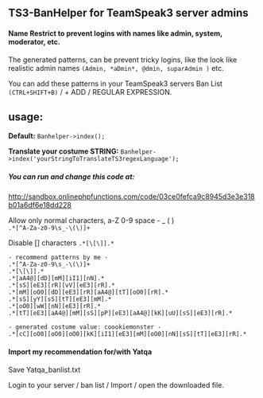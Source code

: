 ## TS3-BanHelper for **TeamSpeak3 server admins**

#### Name Restrict to prevent logins with names like admin, system, moderator, etc.

The generated patterns, can be prevent tricky logins, like the look like realistic admin names
`(Admin, *aDmin*, @dmin, suparAdmin )` etc.

You can add these patterns in your TeamSpeak3 servers Ban List `(CTRL+SHIFT+B)` / + ADD / REGULAR EXPRESSION.

## usage:
**Default:**
` Banhelper->index(); `

**Translate your costume STRING:**
` Banhelper->index('yourStringToTranslateTS3regexLanguage'); `

##### You can run and change this code at:
http://sandbox.onlinephpfunctions.com/code/03ce0fefca9c8945d3e3e318b01a6df6e18dd228


Allow only normal characters, a-Z 0-9 space - _ ( )  
`.*[^A-Za-z0-9\s_-\(\)]+`

Disable [] characters  `.*[\[\]].*`

```
- recommend patterns by me -
.*[^A-Za-z0-9\s_-\(\)]+
.*[\[\]].*
.*[aA4@][dD][mM][iI1][nN].*
.*[sS][eE3][rR][vV][eE3][rR].*
.*[mM][oO0][dD][eE3][rR][aA4@][tT][oO0][rR].*
.*[sS][yY][sS][tT][eE3][mM].*
.*[oO0][wW][nN][eE3][rR].*
.*[tT][eE3][aA4@][mM][sS][pP][eE3][aA4@][kK][uU][sS][eE3][rR].*

- generated costume value: coookiemonster -
.*[cC][oO0][oO0][oO0][kK][iI1][eE3][mM][oO0][nN][sS][tT][eE3][rR].*
```


#### Import my recommendation for/with Yatqa
Save Yatqa_banlist.txt

Login to your server / ban list / Import / open the downloaded file.
